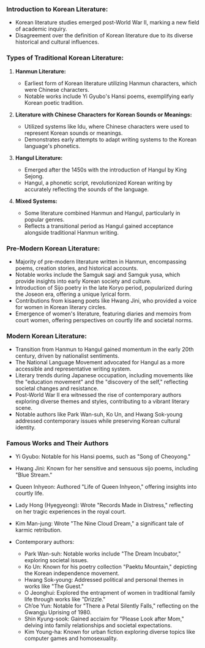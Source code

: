 ### Introduction to Korean Literature:
- Korean literature studies emerged post-World War II, marking a new field of academic inquiry.
- Disagreement over the definition of Korean literature due to its diverse historical and cultural influences.

### Types of Traditional Korean Literature:
1. **Hanmun Literature:**
   - Earliest form of Korean literature utilizing Hanmun characters, which were Chinese characters.
   - Notable works include Yi Gyubo's Hansi poems, exemplifying early Korean poetic tradition.

2. **Literature with Chinese Characters for Korean Sounds or Meanings:**
   - Utilized systems like Idu, where Chinese characters were used to represent Korean sounds or meanings.
   - Demonstrates early attempts to adapt writing systems to the Korean language's phonetics.

3. **Hangul Literature:**
   - Emerged after the 1450s with the introduction of Hangul by King Sejong.
   - Hangul, a phonetic script, revolutionized Korean writing by accurately reflecting the sounds of the language.
   
4. **Mixed Systems:**
   - Some literature combined Hanmun and Hangul, particularly in popular genres.
   - Reflects a transitional period as Hangul gained acceptance alongside traditional Hanmun writing.

### Pre-Modern Korean Literature:
- Majority of pre-modern literature written in Hanmun, encompassing poems, creation stories, and historical accounts.
- Notable works include the Samguk sagi and Samguk yusa, which provide insights into early Korean society and culture.
- Introduction of Sijo poetry in the late Koryo period, popularized during the Joseon era, offering a unique lyrical form.
- Contributions from kisaeng poets like Hwang Jini, who provided a voice for women in Korean literary circles.
- Emergence of women's literature, featuring diaries and memoirs from court women, offering perspectives on courtly life and societal norms.

### Modern Korean Literature:
- Transition from Hanmun to Hangul gained momentum in the early 20th century, driven by nationalist sentiments.
- The National Language Movement advocated for Hangul as a more accessible and representative writing system.
- Literary trends during Japanese occupation, including movements like the "education movement" and the "discovery of the self," reflecting societal changes and resistance.
- Post-World War II era witnessed the rise of contemporary authors exploring diverse themes and styles, contributing to a vibrant literary scene.
- Notable authors like Park Wan-suh, Ko Un, and Hwang Sok-young addressed contemporary issues while preserving Korean cultural identity.

### Famous Works and Their Authors
- Yi Gyubo: Notable for his Hansi poems, such as "Song of Cheoyong."
- Hwang Jini: Known for her sensitive and sensuous sijo poems, including "Blue Stream."
- Queen Inhyeon: Authored "Life of Queen Inhyeon," offering insights into courtly life.
- Lady Hong (Hyegyeong): Wrote "Records Made in Distress," reflecting on her tragic experiences in the royal court.
- Kim Man-jung: Wrote "The Nine Cloud Dream," a significant tale of karmic retribution.

- Contemporary authors:
    - Park Wan-suh: Notable works include "The Dream Incubator," exploring societal issues.
    - Ko Un: Known for his poetry collection "Paektu Mountain," depicting the Korean independence movement.
    - Hwang Sok-young: Addressed political and personal themes in works like "The Guest."
    - O Jeonghui: Explored the entrapment of women in traditional family life through works like "Drizzle."
    - Ch’oe Yun: Notable for "There a Petal Silently Falls," reflecting on the Gwangju Uprising of 1980.
    - Shin Kyung-sook: Gained acclaim for "Please Look after Mom," delving into family relationships and societal expectations.
    - Kim Young-ha: Known for urban fiction exploring diverse topics like computer games and homosexuality.